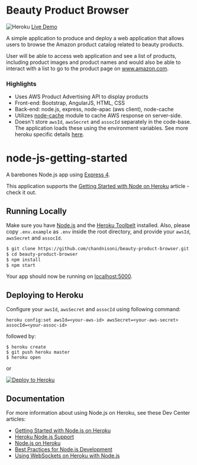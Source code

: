 # Beauty Product Browser

![Heroku](https://heroku-badge.herokuapp.com/?app=beauty-product-browser) [Live Demo](http://beauty-product-browser.herokuapp.com/)

A simple application to produce and deploy a web application that allows users to browse the Amazon product catalog related to beauty products.

User will be able to access web application and see a list of products, including product images and product names and would also be able to interact with a list to go to the product page on www.amazon.com.

### Highlights
* Uses AWS Product Advertising API to display products
* Front-end: Bootstrap, AngularJS, HTML, CSS
* Back-end: node.js, express, node-apac (aws client), node-cache
* Utilizes [node-cache](https://www.npmjs.com/package/node-cache) module to cache AWS response on server-side.
* Doesn't store `awsId`, `awsSecret` and `assocId` separately in the code-base. The application loads these using the environment variables. See more heroku specific details [here](https://devcenter.heroku.com/articles/config-vars).


# node-js-getting-started

A barebones Node.js app using [Express 4](http://expressjs.com/).

This application supports the [Getting Started with Node on Heroku](https://devcenter.heroku.com/articles/getting-started-with-nodejs) article - check it out.

## Running Locally

Make sure you have [Node.js](http://nodejs.org/) and the [Heroku Toolbelt](https://toolbelt.heroku.com/) installed. Also, please copy `.env.example` as `.env` inside the root directory, and provide your `awsId`, `awsSecret` and `assocId`.

```sh
$ git clone https://github.com/chandnisoni/beauty-product-browser.git
$ cd beauty-product-browser
$ npm install
$ npm start
```

Your app should now be running on [localhost:5000](http://localhost:5000/).

## Deploying to Heroku

Configure your `awsId`, `awsSecret` and `assocId` using following command:
```
heroku config:set awsId=<your-aws-id> awsSecret=<your-aws-secret> assocId=<your-assoc-id>
```

followed by:
```
$ heroku create
$ git push heroku master
$ heroku open
```
or

[![Deploy to Heroku](https://www.herokucdn.com/deploy/button.png)](https://heroku.com/deploy)

## Documentation

For more information about using Node.js on Heroku, see these Dev Center articles:

- [Getting Started with Node.js on Heroku](https://devcenter.heroku.com/articles/getting-started-with-nodejs)
- [Heroku Node.js Support](https://devcenter.heroku.com/articles/nodejs-support)
- [Node.js on Heroku](https://devcenter.heroku.com/categories/nodejs)
- [Best Practices for Node.js Development](https://devcenter.heroku.com/articles/node-best-practices)
- [Using WebSockets on Heroku with Node.js](https://devcenter.heroku.com/articles/node-websockets)
